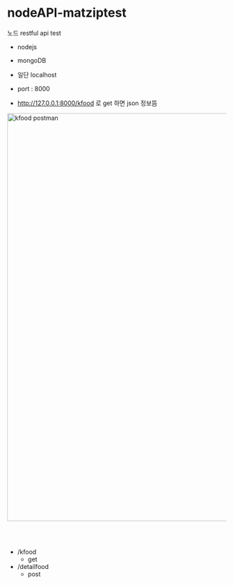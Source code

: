 # nodeAPI-matziptest
노드 restful api  test

- nodejs
- mongoDB


- 일단 localhost 
- port : 8000
- http://127.0.0.1:8000/kfood 로 get 하면 json 정보뜸

<img width="937" alt="kfood postman" src="https://user-images.githubusercontent.com/46439995/95412901-01b63f80-0965-11eb-98a6-f27093543b0f.png">

<br><br>
- /kfood
   - get
- /detailfood
   - post
